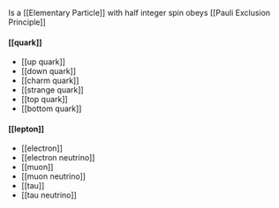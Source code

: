 Is a  [[Elementary Particle]]
with half integer spin
obeys [[Pauli Exclusion Principle]]
#### [[quark]]
* [[up quark]]
* [[down quark]]
* [[charm quark]]
* [[strange quark]]
* [[top quark]]
* [[bottom quark]]
#### [[lepton]]
* [[electron]]
* [[electron neutrino]]
* [[muon]]
* [[muon neutrino]]
* [[tau]]
* [[tau neutrino]]
